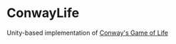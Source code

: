 # ConwayLife

Unity-based implementation of [Conway's Game of Life](https://en.wikipedia.org/wiki/Conway%27s_Game_of_Life)
